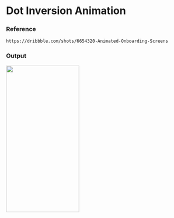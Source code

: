 # Dot Inversion Animation

### Reference
    https://dribbble.com/shots/6654320-Animated-Onboarding-Screens

### Output
<img src="https://j.gifs.com/yojGgR.gif" width="200" height="400">
